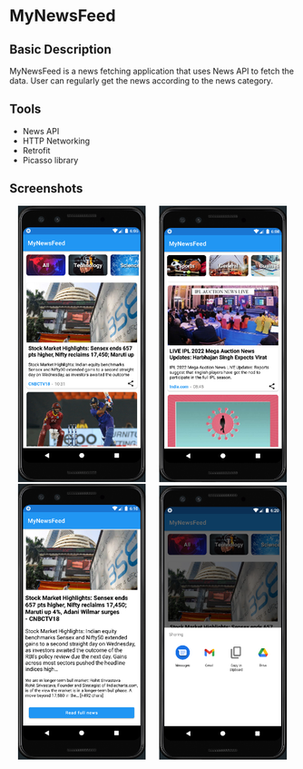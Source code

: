 # MyNewsFeed

## Basic Description 
MyNewsFeed is a news fetching application that uses News API to fetch the data. User can regularly get the news according to the news category.

## Tools
- News API
- HTTP Networking
- Retrofit
- Picasso library



## Screenshots
<p align="center">
  <img src="https://github.com/somanidarshan/News-Application/blob/master/NewsApplication/tempsnip.png"  hspace=10 width="225">
  <img src="https://github.com/somanidarshan/News-Application/blob/master/NewsApplication/tempsnip2.png"  hspace=10 width="225">
  <img src="https://github.com/somanidarshan/News-Application/blob/master/NewsApplication/tempsnip3.png"  hspace=10 width="225">
  <img src="https://github.com/somanidarshan/News-Application/blob/master/NewsApplication/tempsnip4.png"  hspace=10 width="225">
</p>

